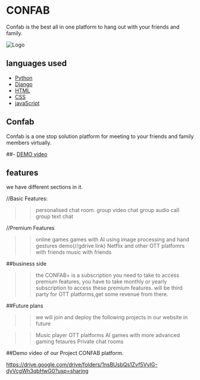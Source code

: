 
# CONFAB

Confab is the best all in one platform to hang out with your friends and family.


![Logo](https://drive.google.com/file/d/1oRScCJ26uBF6GMwi6tr0g-OH_q9Z58CM/view?usp=sharing)


## languages used

 - [Python](https://www.python.org/)
 - [Django ](https://en.wikipedia.org/wiki/Django_(web_framework))
 - [HTML](https://bulldogjob.com/news/449-how-to-write-a-good-readme-for-your-github-project)
 - [CSS](https://en.wikipedia.org/wiki/CSS)
 - [javaScript](https://en.wikipedia.org/wiki/JavaScript)

## Confab

Confab is a one stop solution platform for meeting to your friends and family members virtually. 

##- [DEMO video](Gdrive//)

## features

we have different sections in it.

//Basic Features:
>>personalised chat room.
>>group video chat
>>group audio call
>>group text chat

//Premium Features
>>online games 
>>games with AI using image processing and hand gestures
demo(//gdrive link)
>>Netflix and other OTT platfomrs with friends
>>music with friends


##business side
>>the CONFAB+ is a subscription you need to take to access premium features,
you have to take monthly or yearly subscription to access these premium features.
>>will be third party for OTT platforms,get some revenue from there.
 
##Future plans
>>we will join and deploy the following projects in our website in future 

>>Music player
>>OTT platforms
>>AI games with more advanced gaming fetaures
>>Private  chat rooms

##Demo video of our Project CONFAB platform.

https://drive.google.com/drive/folders/1nsBUsbQs1Zvf5VyIG-dyVcgWh3qbHwG0?usp=sharing
